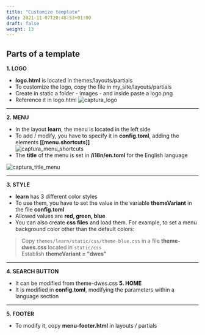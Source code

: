 ```yaml
---
title: "Customize template"
date: 2021-11-07T20:48:53+01:00
draft: false
weight: 13
--- 
```

## Parts of a template  
**1. LOGO**  
+ **logo.html** is located in themes/layouts/partials  
+ To customize the logo, copy the file in my_site/layouts/partials  
+ Create in static a folder - images - and inside paste a logo.png  
+ Reference it in logo.html
![captura_logo](/images/captura_logo.png)
***
**2. MENU**  
+ In the layout **learn**, the menu is located in the left side 
+ To add / modify, you have to specify it in **config.toml**, adding the elements **[[menu.shortcuts]]**  
![captura_menu_shortcuts](/images/captura_menu_shortcuts.png)  
+  The **title** of the menu is set in **/i18n/en.toml** for the English language   

![captura_title_menu](/images/captura_title_menu.png)
***
**3. STYLE**
+ **learn** has 3 different color styles
+ To use them, you have to set the value in the variable **themeVariant** in the file **config.toml**
+ Allowed values ​​are **red, green, blue**
+ You can also create **css files** and load them. For example, to set a menu background color other than the default colors:  
> Copy `themes/learn/static/css/theme-blue.css` in a file **theme-dwes.css** located in `static/css`  
Establish **themeVariant = "dwes"**
***
**4. SEARCH BUTTON**
+ It can be modified from theme-dwes.css
**5. HOME**
+ It is modified in **config.toml**, modifying the parameters within a language section
***
**5. FOOTER**
+ To modify it, copy **menu-footer.html** in layouts / partials

